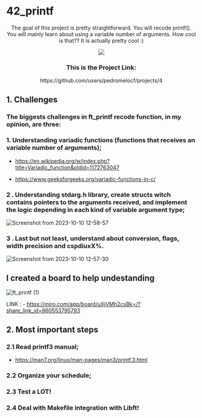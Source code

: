 # 42_printf

<div align="center">

The goal of this project is pretty straightforward. You will recode printf(). You will mainly learn about using a variable number of arguments. How cool is that?? It is actually pretty cool :)

![](https://komarev.com/ghpvc/?username=pedromelocf)

<h3> This is the Project Link: </h3> 
https://github.com/users/pedromelocf/projects/4

</div>

## 1. Challenges
<h3>The biggests challenges in ft_printf recode function, in my opinion, are three:</h3>

### 1. Understanding **variadic functions** (functions that receives an variable number of arguments);


- https://en.wikipedia.org/w/index.php?title=Variadic_function&oldid=1172763047

- https://www.geeksforgeeks.org/variadic-functions-in-c/


### 2 . Understanding stdarg.h library, create structs witch contains pointers to the arguments received, and implement the logic depending in each kind of variable argument type;

![Screenshot from 2023-10-10 12-58-57](https://github.com/pedromelocf/42_printf/assets/87016359/1c696bd7-cf31-4df7-b8d8-c66c51c22199)

### 3 . Last but not least, understand about conversion, flags, width precision and cspdiuxX%.

![Screenshot from 2023-10-10 12-57-30](https://github.com/pedromelocf/42_printf/assets/87016359/ea3f0339-52d3-46bc-bb86-88c83ccdb51e)

## I created a board to help undestanding

![ft_printf (1)](https://github.com/pedromelocf/42_printf/assets/87016359/b64202f3-ccf7-4f63-be0e-4a0ecd991415)

LINK : - https://miro.com/app/board/uXjVMh2csBk=/?share_link_id=860553795793


## 2. Most important steps

### 2.1 Read printf3 manual;

- https://man7.org/linux/man-pages/man3/printf.3.html

### 2.2 Organize your schedule;

### 2.3 Test a LOT!

### 2.4 Deal with Makefile integration with Libft!
